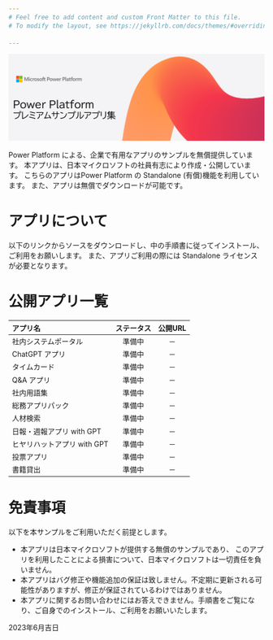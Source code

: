 ```yaml
---
# Feel free to add content and custom Front Matter to this file.
# To modify the layout, see https://jekyllrb.com/docs/themes/#overriding-theme-defaults

---
```

<!-- 画像の表示サンプル -->

![Power Platform プレミアムサンプル集](Title.png) 

Power Platform による、企業で有用なアプリのサンプルを無償提供しています。
本アプリは、日本マイクロソフトの社員有志により作成・公開しています。
こちらのアプリはPower Platform の Standalone (有償)機能を利用しています。
また、アプリは無償でダウンロードが可能です。

# アプリについて
以下のリンクからソースをダウンロードし、中の手順書に従ってインストール、ご利用をお願いします。
また、アプリご利用の際には Standalone ライセンスが必要となります。

# 公開アプリ一覧
| アプリ名   | ステータス | 公開URL   |
| :------- | :-----: | :-------: |
| 社内システムポータル    | 準備中   |   －  |
| ChatGPT アプリ    | 準備中   |   －  |
| タイムカード    | 準備中   |   －  |
| Q&A アプリ    | 準備中   |   －  |
| 社内用語集    | 準備中   |   －  |
| 総務アプリパック    | 準備中   |   －  |
| 人材検索    | 準備中   |   －  |
| 日報・週報アプリ with GPT    | 準備中   |   －  |
| ヒヤリハットアプリ with GPT    | 準備中   |   －  |
| 投票アプリ    | 準備中   |   －  |
| 書籍貸出    | 準備中   |   －  |



# 免責事項
以下を本サンプルをご利用いただく前提とします。

- 本アプリは日本マイクロソフトが提供する無償のサンプルであり、
このアプリを利用したことによる損害について、日本マイクロソフトは一切責任を負いません。
- 本アプリはバグ修正や機能追加の保証は致しません。不定期に更新される可能性がありますが、修正が保証されているわけではありません。
- 本アプリに関するお問い合わせにはお答えできません。手順書をご覧になり、ご自身でのインストール、ご利用をお願いいたします。

2023年6月吉日
